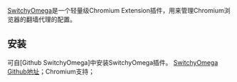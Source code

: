 [SwitchyOmega](https://github.com/FelisCatus/SwitchyOmega)是一个轻量级Chromium Extension插件，用来管理Chromium浏览器的翻墙代理的配置。

## 安装

可自[Github SwitchyOmega]中安装SwitchyOmega插件。 [SwitchyOmega Github地址](https://github.com/FelisCatus/SwitchyOmega)；Chromium支持；